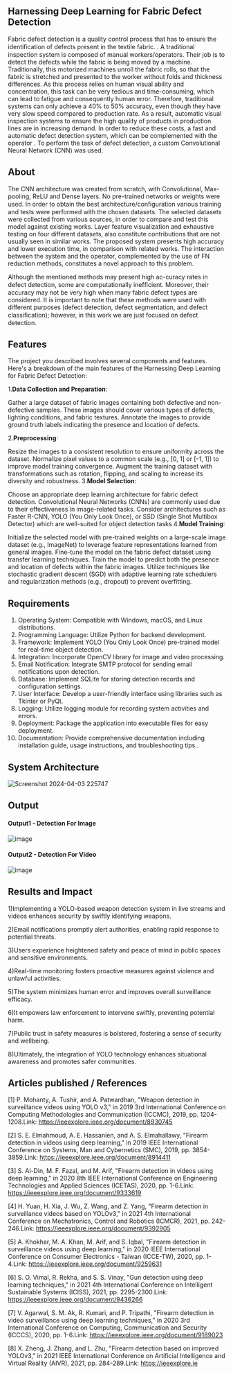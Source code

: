 ## Harnessing Deep Learning for Fabric Defect Detection
Fabric defect detection is a quality control process that has to ensure the identiﬁcation of defects present in the textile fabric. . A traditional inspection system is composed of manual workers/operators. Their job is to detect the defects while the fabric is being moved by a machine. Traditionally, this motorized machines unroll the fabric rolls, so that the fabric is stretched and presented to the worker without folds and thickness differences. As this process relies on human visual ability and concentration, this task can be very tedious and time-consuming, which can lead to fatigue and consequently human error. Therefore, traditional systems can only achieve a 40% to 50% accuracy, even though they have very slow speed compared to production rate. As a result, automatic visual inspection systems to ensure the high quality of products in production lines are in increasing demand. In order to reduce these costs, a fast and automatic defect detection system, which can be complemented with the operator . To perform the task of defect detection, a custom Convolutional Neural Network (CNN) was used.
## About
The CNN architecture was created from scratch, with Convolutional, Max-pooling, ReLU and Dense layers. No pre-trained networks or weights were used. In order to obtain the best architecture/conﬁguration various training and tests were performed with the chosen datasets. The selected datasets were collected from various sources, in order to compare and test this model against existing works. Layer feature visualization and exhaustive testing on four different datasets, also constitute contributions that are not usually seen in similar works. The proposed system presents high accuracy and lower execution time, in comparison with related works. The interaction between the system and the operator, complemented by the use of FN reduction methods, constitutes a novel approach to this problem.

Although the mentioned methods may present high ac-curacy rates in defect detection, some are computationally inefﬁcient. Moreover, their accuracy may not be very high when many fabric defect types are considered. It is important to note that these methods were used with different purposes (defect detection, defect segmentation, and defect classiﬁcation); however, in this work we are just focused on defect detection.

## Features
The project you described involves several components and features. Here's a breakdown of the main features of the Harnessing Deep Learning for Fabric Defect Detection:

1.**Data Collection and Preparation**:

Gather a large dataset of fabric images containing both defective and non-defective samples. These images should cover various types of defects, lighting conditions, and fabric textures.
Annotate the images to provide ground truth labels indicating the presence and location of defects.

2.**Preprocessing**:

Resize the images to a consistent resolution to ensure uniformity across the dataset.
Normalize pixel values to a common scale (e.g., [0, 1] or [-1, 1]) to improve model training convergence.
Augment the training dataset with transformations such as rotation, flipping, and scaling to increase its diversity and robustness.
3.**Model Selection**:

Choose an appropriate deep learning architecture for fabric defect detection. Convolutional Neural Networks (CNNs) are commonly used due to their effectiveness in image-related tasks.
Consider architectures such as Faster R-CNN, YOLO (You Only Look Once), or SSD (Single Shot Multibox Detector) which are well-suited for object detection tasks
4.**Model Training**:

Initialize the selected model with pre-trained weights on a large-scale image dataset (e.g., ImageNet) to leverage feature representations learned from general images.
Fine-tune the model on the fabric defect dataset using transfer learning techniques. Train the model to predict both the presence and location of defects within the fabric images.
Utilize techniques like stochastic gradient descent (SGD) with adaptive learning rate schedulers and regularization methods (e.g., dropout) to prevent overfitting.





## Requirements
1. Operating System: Compatible with Windows, macOS, and Linux distributions.
2. Programming Language: Utilize Python for backend development.
3. Framework: Implement YOLO (You Only Look Once) pre-trained model for real-time object detection.
4. Integration: Incorporate OpenCV library for image and video processing.
5. Email Notification: Integrate SMTP protocol for sending email notifications upon detection.
6. Database: Implement SQLite for storing detection records and configuration settings.
7. User Interface: Develop a user-friendly interface using libraries such as Tkinter or PyQt.
8. Logging: Utilize logging module for recording system activities and errors.
9. Deployment: Package the application into executable files for easy deployment.
10. Documentation: Provide comprehensive documentation including installation guide, usage instructions, and troubleshooting tips..

## System Architecture

![Screenshot 2024-04-03 225747](https://github.com/KHADAR134/Projectwork2/assets/75235233/d28fbf1d-f945-44d3-9369-2a77e8e17d31)


## Output

#### Output1 - Detection For Image

![image](https://github.com/KHADAR134/Projectwork2/assets/75235233/f6a51735-dff4-4c2f-8b1a-9548ba1c4a09)


#### Output2 - Detection For Video

![image](https://github.com/KHADAR134/Projectwork2/assets/75235233/46075a7c-9217-4fa5-ac53-7045300fe73d)



## Results and Impact
1)Implementing a YOLO-based weapon detection system in live streams and videos enhances security by swiftly identifying weapons.

2)Email notifications promptly alert authorities, enabling rapid response to potential threats.

3)Users experience heightened safety and peace of mind in public spaces and sensitive environments.

4)Real-time monitoring fosters proactive measures against violence and unlawful activities.

5)The system minimizes human error and improves overall surveillance efficacy.

6)It empowers law enforcement to intervene swiftly, preventing potential harm.

7)Public trust in safety measures is bolstered, fostering a sense of security and wellbeing.

8)Ultimately, the integration of YOLO technology enhances situational awareness and promotes safer communities.

## Articles published / References
[1] P. Mohanty, A. Tushir, and A. Patwardhan, "Weapon detection in surveillance videos using YOLO v3," in 2019 3rd International Conference on Computing Methodologies and Communication (ICCMC), 2019, pp. 1204-1208.Link: https://ieeexplore.ieee.org/document/8930745

[2]  S. E. Elmahmoud, A. E. Hassanien, and A. S. Elmahallawy, "Firearm detection in videos using deep learning," in 2019 IEEE International Conference on Systems, Man and Cybernetics (SMC), 2019, pp. 3854-3859.Link: https://ieeexplore.ieee.org/document/8914411

[3]  S. Al-Din, M. F. Fazal, and M. Arif, "Firearm detection in videos using deep learning," in 2020 8th IEEE International Conference on Engineering Technologies and Applied Sciences (ICETAS), 2020, pp. 1-6.Link: https://ieeexplore.ieee.org/document/9333619

[4]  H. Yuan, H. Xia, J. Wu, Z. Wang, and Z. Yang, "Firearm detection in surveillance videos based on YOLOv3," in 2021 4th International Conference on Mechatronics, Control and Robotics (ICMCR), 2021, pp. 242-246.Link: https://ieeexplore.ieee.org/document/9392905

[5]  A. Khokhar, M. A. Khan, M. Arif, and S. Iqbal, "Firearm detection in surveillance videos using deep learning," in 2020 IEEE International Conference on Consumer Electronics - Taiwan (ICCE-TW), 2020, pp. 1-4.Link: https://ieeexplore.ieee.org/document/9259631

[6]  S. O. Vimal, R. Rekha, and S. S. Vinay, "Gun detection using deep learning techniques," in 2021 4th International Conference on Intelligent Sustainable Systems (ICISS), 2021, pp. 2295-2300.Link: https://ieeexplore.ieee.org/document/9436266

[7]  V. Agarwal, S. M. Ak, R. Kumari, and P. Tripathi, "Firearm detection in video surveillance using deep learning techniques," in 2020 3rd International Conference on Computing, Communication and Security (ICCCS), 2020, pp. 1-6.Link: https://ieeexplore.ieee.org/document/9189023

[8]  X. Zheng, J. Zhang, and L. Zhu, "Firearm detection based on improved YOLOv3," in 2021 IEEE International Conference on Artificial Intelligence and Virtual Reality (AIVR), 2021, pp. 284-289.Link: https://ieeexplore.ie








